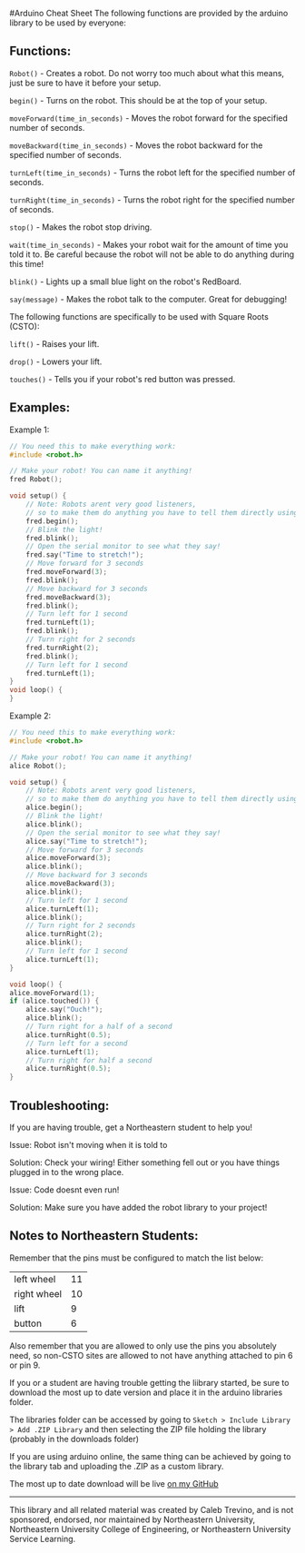 #Arduino Cheat Sheet
The following functions are provided by the arduino library to be used by everyone:

## Functions:
`Robot()` - Creates a robot. Do not worry too much about what this means, just be sure to have it before your setup.

`begin()` - Turns on the robot. This should be at the top of your setup.

`moveForward(time_in_seconds)` - Moves the robot forward for the specified number of seconds.

`moveBackward(time_in_seconds)` - Moves the robot backward for the specified number of seconds.

`turnLeft(time_in_seconds)` - Turns the robot left for the specified number of seconds.

`turnRight(time_in_seconds)` - Turns the robot right for the specified number of seconds.

`stop()` - Makes the robot stop driving.

`wait(time_in_seconds)` - Makes your robot wait for the amount of time you told it to. Be careful because the robot will not be able to do anything during this time!

`blink()` - Lights up a small blue light on the robot's RedBoard.

`say(message)` - Makes the robot talk to the computer. Great for debugging!

The following functions are specifically to be used with Square Roots (CSTO):

`lift()` - Raises your lift.

`drop()` - Lowers your lift.

`touches()` - Tells you if your robot's red button was pressed.
## Examples:
Example 1: 

``` C++
// You need this to make everything work:
#include <robot.h>

// Make your robot! You can name it anything!
fred Robot();

void setup() {
    // Note: Robots arent very good listeners,
    // so to make them do anything you have to tell them directly using their name!
	fred.begin();
	// Blink the light!
	fred.blink();
	// Open the serial monitor to see what they say!
	fred.say("Time to stretch!");
	// Move forward for 3 seconds
	fred.moveForward(3);
	fred.blink();
	// Move backward for 3 seconds
	fred.moveBackward(3);
	fred.blink();
	// Turn left for 1 second
	fred.turnLeft(1);
	fred.blink();
	// Turn right for 2 seconds
	fred.turnRight(2);
	fred.blink();
	// Turn left for 1 second
	fred.turnLeft(1);
}
void loop() {
}
```
Example 2:

``` C++
// You need this to make everything work:
#include <robot.h>

// Make your robot! You can name it anything!
alice Robot();

void setup() {
    // Note: Robots arent very good listeners,
    // so to make them do anything you have to tell them directly using their name!
	alice.begin();
	// Blink the light!
	alice.blink();
	// Open the serial monitor to see what they say!
	alice.say("Time to stretch!");
	// Move forward for 3 seconds
	alice.moveForward(3);
	alice.blink();
	// Move backward for 3 seconds
	alice.moveBackward(3);
	alice.blink();
	// Turn left for 1 second
	alice.turnLeft(1);
	alice.blink();
	// Turn right for 2 seconds
	alice.turnRight(2);
	alice.blink();
	// Turn left for 1 second
	alice.turnLeft(1);
}

void loop() {
alice.moveForward(1);
if (alice.touched()) {
	alice.say("Ouch!");
	alice.blink();
	// Turn right for a half of a second
	alice.turnRight(0.5);
	// Turn left for a second
	alice.turnLeft(1);
	// Turn right for half a second
	alice.turnRight(0.5);
}
```

## Troubleshooting:
If you are having trouble, get a Northeastern student to help you!

Issue: Robot isn't moving when it is told to

Solution: Check your wiring! Either something fell out or you have things plugged in to the wrong place.

Issue: Code doesnt even run!

Solution: Make sure you have added the robot library to your project!


## Notes to Northeastern Students:
Remember that the pins must be configured to match the list below:
<table>
<tr><td>left wheel</td><td>11</td></tr>
<tr><td>right wheel</td><td>10</td></tr>
<tr><td>lift</td><td>9</td></tr>
<tr><td>button</td><td>6</td></tr>
</table>

Also remember that you are allowed to only use the pins you absolutely need, so non-CSTO sites are allowed to not have anything attached to pin 6 or pin 9.

If you or a student are having trouble getting the liibrary started, be sure to download the most up to date version and place it in the arduino libraries folder.

The libraries folder can be accessed by going to `Sketch > Include Library > Add .ZIP Library` and then selecting the ZIP file holding the library (probably in the downloads folder)

If you are using arduino online, the same thing can be achieved by going to the library tab and uploading the .ZIP as a custom library.

The most up to date download will be live 
[on my GitHub](http://github.com/gracefullemming/sl-arduino-lib)

-------
This library and all related material was created by Caleb Trevino, and is not sponsored, endorsed, nor maintained by Northeastern University, Northeastern University College of Engineering, or Northeastern University Service Learning.
